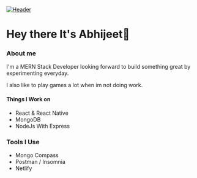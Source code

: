 [![Header](https://user-images.githubusercontent.com/43760933/128131904-fa2f90a0-da6d-4ad9-b730-b1a32bca102d.jpg)](https://github.com/conquerr0rr/)
<!-- [![Header](https://user-images.githubusercontent.com/43760933/127286054-850dbfb4-ddb6-4741-a669-5f755bae87a2.jpg "Header")](https://github.com/conquerr0rr/) -->
# Hey there It's Abhijeet👋


<!-- - 🔭 I’m currently working on ...
- 🌱 I’m currently learning ...
- 👯 I’m looking to collaborate on ...
- 🤔 I’m looking for help with ...
- 💬 Ask me about ...
- 📫 How to reach me: ...
- 😄 Pronouns: ...
- ⚡ Fun fact: ... -->

### About me

I'm a MERN Stack Developer looking forward to build something great by experimenting everyday.  

I also like to play games a lot when im not doing work.


#### Things I Work on

- React & React Native
- MongoDB
- NodeJs With Express

### Tools I Use

- Mongo Compass
- Postman / Insomnia
- Netlify
